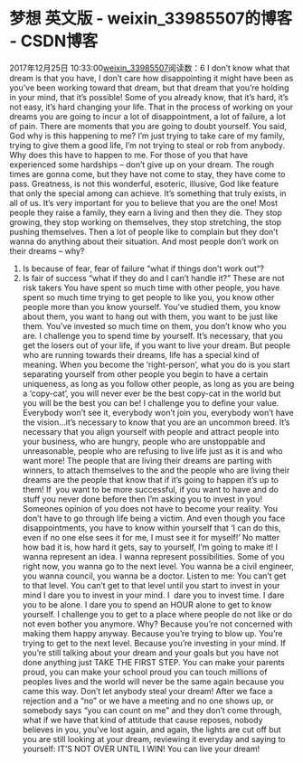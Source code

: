 # 梦想 英文版 - weixin_33985507的博客 - CSDN博客
2017年12月25日 10:33:00[weixin_33985507](https://me.csdn.net/weixin_33985507)阅读数：6
I don’t know what that dream is that you have, I don’t care how disappointing it might have been as you’ve been working toward that dream, but that dream that you’re holding in your mind, that it’s possible!
Some of you already know, that it’s hard, it’s not easy, it’s hard changing your life. That in the process of working on your dreams you are going to incur a lot of disappointment, a lot of failure, a lot of pain. There are moments that you are going to doubt yourself. You said, God why is this happening to me? I’m just trying to take care of my family, trying to give them a good life, I’m not trying to steal or rob from anybody. Why does this have to happen to me. For those of you that have experienced some hardships – don’t give up on your dream.
The rough times are gonna come, but they have not come to stay, they have come to pass. Greatness, is not this wonderful, esoteric, illusive, God like feature that only the special among can achieve. It’s something that truly exists, in all of us. It’s very important for you to believe that you are the one!
Most people they raise a family, they earn a living and then they die. They stop growing, they stop working on themselves, they stop stretching, the stop pushing themselves. Then a lot of people like to complain but they don’t wanna do anything about their situation. And most people don’t work on their dreams – why?
1. Is because of fear, fear of failure “what if things don’t work out“?
2. Is fair of success “what if they do and I can’t handle it?”
These are not risk takers
You have spent so much time with other people, you have spent so much time trying to get people to like you, you know other people more than you know yourself. You’ve studied them, you know about them, you want to hang out with them, you want to be just like them. You’ve invested so much time on them, you don’t know who you are. I challenge you to spend time by yourself.
It’s necessary, that you get the losers out of your life, if you want to live your dream. But people who are running towards their dreams, life has a special kind of meaning. When you become the ‘right-person’, what you do is you start separating yourself from other people you begin to have a certain uniqueness, as long as you follow other people, as long as you are being a ‘copy-cat’, you will never ever be the best copy-cat in the world but you will be the best you can be!
I challenge you to define your value.
Everybody won’t see it, everybody won’t join you, everybody won’t have the vision…it’s necessary to know that you are an uncommon breed. It’s necessary that you align yourself with people and attract people into your business, who are hungry, people who are unstoppable and unreasonable, people who are refusing to live life just as it is and who want more!
The people that are living their dreams are parting with winners, to attach themselves to the and the people who are living their dreams are the people that know that if it’s going to happen it’s up to them!
If  you want to be more successful, if you want to have and do stuff you never done before then I’m asking you to invest in you!
Someones opinion of you does not have to become your reality.
You don’t have to go through life being a victim. And even though you face disappointments, you have to know within yourself that ‘I can do this, even if no one else sees it for me, I must see it for myself!’
No matter how bad it is, how hard it gets, say to yourself, I’m going to make it!
I wanna represent an idea. I wanna represent possibilities. Some of you right now, you wanna go to the next level. You wanna be a civil engineer, you wanna council, you wanna be a doctor.
Listen to me: You can’t get to that level. You can’t get to that level until you start to invest in your mind
I dare you to invest in your mind.
I  dare you to invest time.
I dare you to be alone.
I dare you to spend an HOUR alone to get to know yourself.
I challenge you to get to a place where people do not like or do not even bother you anymore. Why? Because you’re not concerned with making them happy anyway. Because you’re trying to blow up. You’re trying to get to the next level. Because you’re investing in your mind.
If you’re still talking about your dream and your goals but you have not done anything just TAKE THE FIRST STEP.
You can make your parents proud, you can make your school proud you can touch millions of peoples lives and the world will never be the same again because you came this way. Don’t let anybody steal your dream!
After we face a rejection and a “no” or we have a meeting and no one shows up, or somebody says “you can count on me” and they don’t come through, what if we have that kind of attitude that cause reposes, nobody believes in you, you’ve lost again, and again, the lights are cut off but you are still looking at your dream, reviewing it everyday and saying to yourself: IT’S NOT OVER UNTIL I WIN!
You can live your dream!
